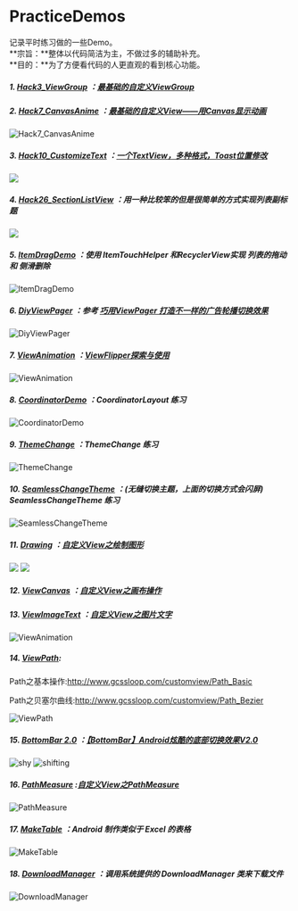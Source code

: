 # PracticeDemos
记录平时练习做的一些Demo。<br />
**宗旨：**整体以代码简洁为主，不做过多的辅助补充。<br />
**目的：**为了方便看代码的人更直观的看到核心功能。

##### 1. [Hack3_ViewGroup][Hack3_ViewGroup] ：[最基础的自定义ViewGroup][Hack3_ViewGroupUrl]
 
##### 2. [Hack7_CanvasAnime][Hack7_CanvasAnime] ：[最基础的自定义View——用Canvas显示动画][Hack7_CanvasAnimeUrl]

![Hack7_CanvasAnime](https://github.com/Wing-Li/PracticeDemos/blob/master/Hack7_CanvasAnime/gif/canvasanime.gif)

##### 3. [Hack10_CustomizeText][Hack10_CustomizeText] ：[一个TextView，多种格式，Toast位置修改][Hack10_CustomizeTextUrl]

![](https://github.com/Wing-Li/PracticeDemos/blob/master/Hack10_CustomizeText/art.png)

##### 4. [Hack26_SectionListView][Hack26_SectionListView] ：用一种比较笨的但是很简单的方式实现列表副标题

![](https://github.com/Wing-Li/PracticeDemos/blob/master/Hack26_SectionListView/SectionList.gif)

##### 5. [ItemDragDemo][ItemDragDemo] ：使用 ItemTouchHelper 和RecyclerView实现 列表的拖动 和 侧滑删除

![ItemDragDemo](https://github.com/Wing-Li/PracticeDemos/blob/master/ItemDragDemo/itemdrag.gif)

##### 6. [DiyViewPager][DiyViewPager] ：参考 [巧用ViewPager 打造不一样的广告轮播切换效果][DiyViewPagerUrl]

![DiyViewPager](https://github.com/Wing-Li/PracticeDemos/blob/master/DiyViewPager/img/DiyViewPager.gif)

##### 7. [ViewAnimation][ViewAnimation] ：[ViewFlipper探索与使用][ViewAnimationUrl]

![ViewAnimation](https://github.com/Wing-Li/PracticeDemos/blob/master/ViewAnimation/img/viewanimation.gif)

##### 8. [CoordinatorDemo][CoordinatorDemo] ：CoordinatorLayout 练习

![CoordinatorDemo](https://github.com/Wing-Li/PracticeDemos/blob/master/CoordinatorDemo/img/cal.gif)

##### 9. [ThemeChange][ThemeChange] ：ThemeChange 练习

![ThemeChange](https://github.com/Wing-Li/PracticeDemos/blob/master/ThemeChange/img/theme.gif)

##### 10. [SeamlessChangeTheme][SeamlessChangeTheme] ：(无缝切换主题，上面的切换方式会闪屏) SeamlessChangeTheme 练习

![SeamlessChangeTheme](https://github.com/Wing-Li/PracticeDemos/blob/master/SeamlessChangeTheme/img/theme.gif)

##### 11. [Drawing][Drawing] ：[自定义View之绘制图形][DrawingUrl]

![](https://github.com/Wing-Li/PracticeDemos/blob/master/Drawing/img/learn.png)
![](https://github.com/Wing-Li/PracticeDemos/blob/master/Drawing/img/pie.png)

##### 12. [ViewCanvas][ViewCanvas] ：[自定义View之画布操作][Drawing]


##### 13. [ViewImageText][ViewImageText] ：[自定义View之图片文字][ViewImageTextUrl]

![ViewAnimation](https://github.com/Wing-Li/PracticeDemos/blob/master/ViewImageText/img/ViewImageText.gif)

##### 14. [ViewPath][ViewPath]:

Path之基本操作:http://www.gcssloop.com/customview/Path_Basic

Path之贝塞尔曲线:http://www.gcssloop.com/customview/Path_Bezier

![ViewPath](https://github.com/Wing-Li/PracticeDemos/blob/master/ViewPath/img/ViewPath.gif)

##### 15. [BottomBar 2.0][BottomBar2.0] ：[【BottomBar】Android炫酷的底部切换效果V2.0](http://www.jianshu.com/p/2bafd1bbb21b)

![shy](https://github.com/Wing-Li/PracticeDemos/blob/master/BottomBar2.0/img/shy-demo.gif)
![shifting](https://github.com/Wing-Li/PracticeDemos/blob/master/BottomBar2.0/img/shifting-demo.gif)

##### 16. [PathMeasure][PathMeasure] :[自定义View之PathMeasure][PathMeasureUrl]

![PathMeasure](https://github.com/Wing-Li/PracticeDemos/blob/master/PathMeasure/img/PathMeasure.gif)

##### 17. [MakeTable][MakeTable] ：Android 制作类似于 Excel 的表格

![MakeTable](https://github.com/Wing-Li/PracticeDemos/blob/master/MakeTable/img/table.png)

##### 18. [DownloadManager][DownloadManager] ：调用系统提供的 DownloadManager 类来下载文件

![DownloadManager](https://github.com/Wing-Li/PracticeDemos/blob/master/DownloadManager/img/download.gif)


[Hack3_ViewGroupUrl]:http://www.jianshu.com/p/d099d48cf843
[Hack7_CanvasAnimeUrl]:http://www.jianshu.com/p/4915e1a8734a
[Hack10_CustomizeTextUrl]:http://www.jianshu.com/p/3a6a3d2fb340
[DiyViewPagerUrl]:http://blog.csdn.net/lmj623565791/article/details/51339751
[ViewAnimationUrl]:http://www.jianshu.com/p/df24bae5e8c3
[DrawingUrl]:http://www.gcssloop.com/customview/Canvas_BasicGraphics
[ViewImageTextUrl]:http://www.gcssloop.com/customview/Canvas_PictureText
[PathMeasureUrl]:http://www.gcssloop.com/customview/Path_PathMeasure

[BottomBar2.0]:https://github.com/Wing-Li/AndroidPractice/tree/master/BottomBar2.0
[CoordinatorDemo]:https://github.com/Wing-Li/AndroidPractice/tree/master/CoordinatorDemo
[DiyViewPager]:https://github.com/Wing-Li/AndroidPractice/tree/master/DiyViewPager
[DownloadManager]:https://github.com/Wing-Li/AndroidPractice/tree/master/DownloadManager
[Drawing]:https://github.com/Wing-Li/AndroidPractice/tree/master/Drawing
[Hack10_CustomizeText]:https://github.com/Wing-Li/AndroidPractice/tree/master/Hack10_CustomizeText
[Hack26_SectionListView]:https://github.com/Wing-Li/AndroidPractice/tree/master/Hack26_SectionListView
[Hack3_ViewGroup]:https://github.com/Wing-Li/AndroidPractice/tree/master/Hack3_ViewGroup
[Hack7_CanvasAnime]:https://github.com/Wing-Li/AndroidPractice/tree/master/Hack7_CanvasAnime
[ItemDragDemo]:https://github.com/Wing-Li/AndroidPractice/tree/master/ItemDragDemo
[MakeTable]:https://github.com/Wing-Li/AndroidPractice/tree/master/MakeTable
[PathMeasure]:https://github.com/Wing-Li/AndroidPractice/tree/master/PathMeasure
[SeamlessChangeTheme]:https://github.com/Wing-Li/AndroidPractice/tree/master/SeamlessChangeTheme
[ThemeChange]:https://github.com/Wing-Li/AndroidPractice/tree/master/ThemeChange
[ViewAnimation]:https://github.com/Wing-Li/AndroidPractice/tree/master/ViewAnimation
[ViewCanvas]:https://github.com/Wing-Li/AndroidPractice/tree/master/ViewCanvas
[ViewImageText]:https://github.com/Wing-Li/AndroidPractice/tree/master/ViewImageText
[ViewPath]:https://github.com/Wing-Li/AndroidPractice/tree/master/ViewPath



